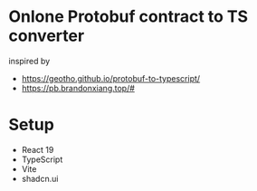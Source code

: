 # Onlone Protobuf contract to TS converter 

inspired by

- https://geotho.github.io/protobuf-to-typescript/
- https://pb.brandonxiang.top/#

# Setup
- React 19
- TypeScript 
- Vite
- shadcn.ui
